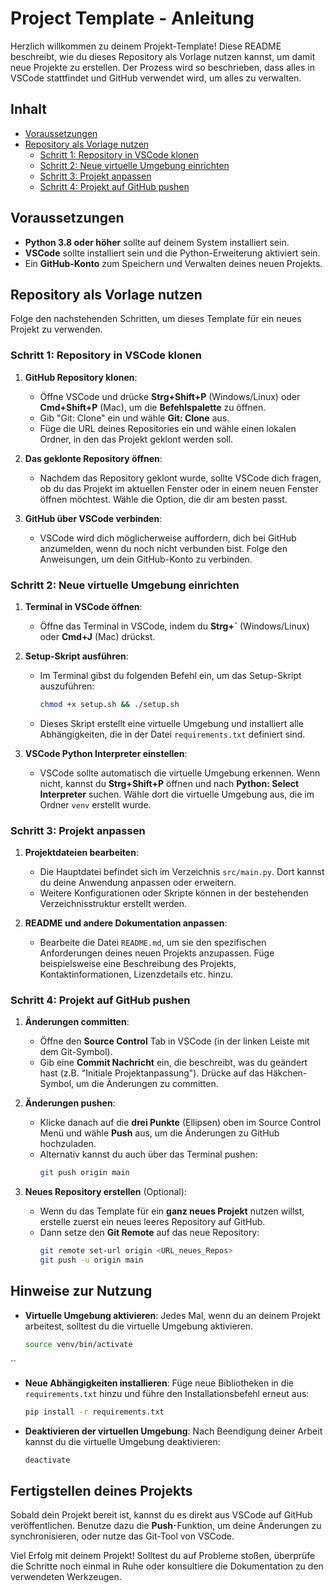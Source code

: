 # Project Template - Anleitung 

Herzlich willkommen zu deinem Projekt-Template! Diese README beschreibt, wie du dieses Repository als Vorlage nutzen kannst, um damit neue Projekte zu erstellen. Der Prozess wird so beschrieben, dass alles in VSCode stattfindet und GitHub verwendet wird, um alles zu verwalten.

## Inhalt
- [Voraussetzungen](#voraussetzungen)
- [Repository als Vorlage nutzen](#repository-als-vorlage-nutzen)
  - [Schritt 1: Repository in VSCode klonen](#schritt-1-repository-in-vscode-klonen)
  - [Schritt 2: Neue virtuelle Umgebung einrichten](#schritt-2-neue-virtuelle-umgebung-einrichten)
  - [Schritt 3: Projekt anpassen](#schritt-3-projekt-anpassen)
  - [Schritt 4: Projekt auf GitHub pushen](#schritt-4-projekt-auf-github-pushen)

## Voraussetzungen
- **Python 3.8 oder höher** sollte auf deinem System installiert sein.
- **VSCode** sollte installiert sein und die Python-Erweiterung aktiviert sein.
- Ein **GitHub-Konto** zum Speichern und Verwalten deines neuen Projekts.

## Repository als Vorlage nutzen

Folge den nachstehenden Schritten, um dieses Template für ein neues Projekt zu verwenden.

### Schritt 1: Repository in VSCode klonen
1. **GitHub Repository klonen**:
    - Öffne VSCode und drücke **Strg+Shift+P** (Windows/Linux) oder **Cmd+Shift+P** (Mac), um die **Befehlspalette** zu öffnen.
    - Gib "Git: Clone" ein und wähle **Git: Clone** aus.
    - Füge die URL deines Repositories ein und wähle einen lokalen Ordner, in den das Projekt geklont werden soll.

2. **Das geklonte Repository öffnen**:
    - Nachdem das Repository geklont wurde, sollte VSCode dich fragen, ob du das Projekt im aktuellen Fenster oder in einem neuen Fenster öffnen möchtest. Wähle die Option, die dir am besten passt.

3. **GitHub über VSCode verbinden**:
    - VSCode wird dich möglicherweise auffordern, dich bei GitHub anzumelden, wenn du noch nicht verbunden bist. Folge den Anweisungen, um dein GitHub-Konto zu verbinden.

### Schritt 2: Neue virtuelle Umgebung einrichten
1. **Terminal in VSCode öffnen**:
    - Öffne das Terminal in VSCode, indem du **Strg+\`** (Windows/Linux) oder **Cmd+J** (Mac) drückst.

2. **Setup-Skript ausführen**:
    - Im Terminal gibst du folgenden Befehl ein, um das Setup-Skript auszuführen:
      ```bash
      chmod +x setup.sh && ./setup.sh
      ```
    - Dieses Skript erstellt eine virtuelle Umgebung und installiert alle Abhängigkeiten, die in der Datei `requirements.txt` definiert sind.

3. **VSCode Python Interpreter einstellen**:
    - VSCode sollte automatisch die virtuelle Umgebung erkennen. Wenn nicht, kannst du **Strg+Shift+P** öffnen und nach **Python: Select Interpreter** suchen. Wähle dort die virtuelle Umgebung aus, die im Ordner `venv` erstellt wurde.

### Schritt 3: Projekt anpassen
1. **Projektdateien bearbeiten**:
    - Die Hauptdatei befindet sich im Verzeichnis `src/main.py`. Dort kannst du deine Anwendung anpassen oder erweitern.
    - Weitere Konfigurationen oder Skripte können in der bestehenden Verzeichnisstruktur erstellt werden.

2. **README und andere Dokumentation anpassen**:
    - Bearbeite die Datei `README.md`, um sie den spezifischen Anforderungen deines neuen Projekts anzupassen. Füge beispielsweise eine Beschreibung des Projekts, Kontaktinformationen, Lizenzdetails etc. hinzu.

### Schritt 4: Projekt auf GitHub pushen
1. **Änderungen committen**:
    - Öffne den **Source Control** Tab in VSCode (in der linken Leiste mit dem Git-Symbol).
    - Gib eine **Commit Nachricht** ein, die beschreibt, was du geändert hast (z.B. "Initiale Projektanpassung"). Drücke auf das Häkchen-Symbol, um die Änderungen zu committen.

2. **Änderungen pushen**:
    - Klicke danach auf die **drei Punkte** (Ellipsen) oben im Source Control Menü und wähle **Push** aus, um die Änderungen zu GitHub hochzuladen.
    - Alternativ kannst du auch über das Terminal pushen:
      ```bash
      git push origin main
      ```

3. **Neues Repository erstellen** (Optional):
    - Wenn du das Template für ein **ganz neues Projekt** nutzen willst, erstelle zuerst ein neues leeres Repository auf GitHub.
    - Dann setze den **Git Remote** auf das neue Repository:
      ```bash
      git remote set-url origin <URL_neues_Repos>
      git push -u origin main
      ```

## Hinweise zur Nutzung
- **Virtuelle Umgebung aktivieren**: Jedes Mal, wenn du an deinem Projekt arbeitest, solltest du die virtuelle Umgebung aktivieren.
  ```bash
  source venv/bin/activate
``

- **Neue Abhängigkeiten installieren**: Füge neue Bibliotheken in die `requirements.txt` hinzu und führe den Installationsbefehl erneut aus:
  ```bash
  pip install -r requirements.txt
  ```
- **Deaktivieren der virtuellen Umgebung**: Nach Beendigung deiner Arbeit kannst du die virtuelle Umgebung deaktivieren:
  ```bash
  deactivate
  ```

## Fertigstellen deines Projekts

Sobald dein Projekt bereit ist, kannst du es direkt aus VSCode auf GitHub veröffentlichen. Benutze dazu die **Push**-Funktion, um deine Änderungen zu synchronisieren, oder nutze das Git-Tool von VSCode.

Viel Erfolg mit deinem Projekt! Solltest du auf Probleme stoßen, überprüfe die Schritte noch einmal in Ruhe oder konsultiere die Dokumentation zu den verwendeten Werkzeugen.

